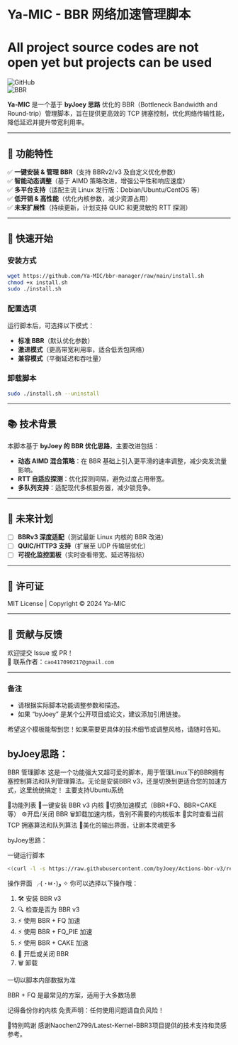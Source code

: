 # Ya-MIC - BBR 网络加速管理脚本
# All project source codes are not open yet but projects can be used

![GitHub](https://img.shields.io/badge/License-MIT-blue.svg)  
![BBR](https://img.shields.io/badge/BBR-Optimized-green.svg)  

**Ya-MIC** 是一个基于 **byJoey 思路** 优化的 BBR（Bottleneck Bandwidth and Round-trip）管理脚本，旨在提供更高效的 TCP 拥塞控制，优化网络传输性能，降低延迟并提升带宽利用率。


---

## 📌 功能特性
✅ **一键安装 & 管理 BBR**（支持 BBRv2/v3 及自定义优化参数）  
✅ **智能动态调整**（基于 AIMD 策略改进，增强公平性和响应速度）  
✅ **多平台支持**（适配主流 Linux 发行版：Debian/Ubuntu/CentOS 等）  
✅ **低开销 & 高性能**（优化内核参数，减少资源占用）  
✅ **未来扩展性**（持续更新，计划支持 QUIC 和更灵敏的 RTT 探测）  

---

## 🚀 快速开始

### 安装方式
```bash
wget https://github.com/Ya-MIC/bbr-manager/raw/main/install.sh
chmod +x install.sh
sudo ./install.sh
```

### 配置选项
运行脚本后，可选择以下模式：
- **标准 BBR**（默认优化参数）  
- **激进模式**（更高带宽利用率，适合低丢包网络）  
- **兼容模式**（平衡延迟和吞吐量）  

### 卸载脚本
```bash
sudo ./install.sh --uninstall
```

---

## 📚 技术背景
本脚本基于 **byJoey 的 BBR 优化思路**，主要改进包括：
- **动态 AIMD 混合策略**：在 BBR 基础上引入更平滑的速率调整，减少突发流量影响。  
- **RTT 自适应探测**：优化探测间隔，避免过度占用带宽。  
- **多队列支持**：适配现代多核服务器，减少锁竞争。  

---

## 🔮 未来计划
- [ ] **BBRv3 深度适配**（测试最新 Linux 内核的 BBR 改进）  
- [ ] **QUIC/HTTP3 支持**（扩展至 UDP 传输层优化）  
- [ ] **可视化监控面板**（实时查看带宽、延迟等指标）  

---

## 📜 许可证
MIT License | Copyright © 2024 Ya-MIC  

---

## 🤝 贡献与反馈
欢迎提交 Issue 或 PR！  
📧 联系作者：`cao417090217@gmail.com`  

---

### 备注
- 请根据实际脚本功能调整参数和描述。  
- 如果 “byJoey” 是某个公开项目或论文，建议添加引用链接。  

希望这个模板能帮到您！如果需要更具体的技术细节或调整风格，请随时告知。


## byJoey思路：

BBR 管理脚本
这是一个功能强大又超可爱的脚本，用于管理Linux下的BBR拥有塞控制算法和队列管理算法。无论是安装BBR v3，还是切换到更适合您的加速方式，这里统统搞定！
主要支持Ubuntu系统

🌟功能列表
👑一键安装 BBR v3 内核
🍰切换加速模式（BBR+FQ、BBR+CAKE 等）
⚙️开启/关闭 BBR
🗑️卸载加速内核，告别不需要的内核版本
👀实时查看当前 TCP 拥塞算法和队列算法
🎨美化的输出界面，让剧本灵魂更多

byJoey思路：

一键运行脚本
```bash
<(curl -l -s https://raw.githubusercontent.com/byJoey/Actions-bbr-v3/refs/heads/main/install.sh)

```



操作界面
╭( ･ㅂ･)و ✧ 你可以选择以下操作哦：
  1. 🛠️  安装 BBR v3
  2. 🔍 检查是否为 BBR v3
  3. ⚡ 使用 BBR + FQ 加速
  4. ⚡ 使用 BBR + FQ_PIE 加速
  5. ⚡ 使用 BBR + CAKE 加速
  6. 🔧 开启或关闭 BBR
  7. 🗑️  卸载


一切以脚本内部数据为准

BBR + FQ 是最常见的方案，适用于大多数场景

记得备份你的内核
免责声明：任何使用问题请自负风险！

🌟特别鸣谢
感谢Naochen2799/Latest-Kernel-BBR3项目提供的技术支持和灵感参考。








